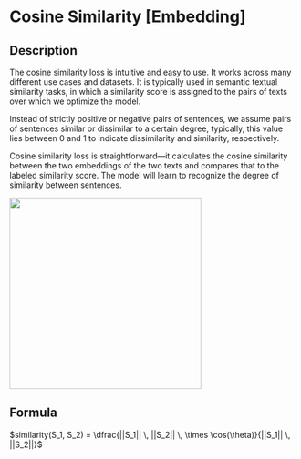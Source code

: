 # Cosine Similarity [Embedding]

## Description

The cosine similarity loss is intuitive and easy to use.
It works across many different use cases and datasets.
It is typically used in semantic textual similarity tasks, in which a similarity score is assigned to the pairs of texts over which we optimize the model.

Instead of strictly positive or negative pairs of sentences, we assume pairs of sentences similar or dissimilar to a certain degree, typically, this value lies between 0 and 1 to indicate dissimilarity and similarity, respectively.

Cosine similarity loss is straightforward—it calculates the cosine similarity between the two embeddings of the two texts and compares that to the labeled similarity score.
The model will learn to recognize the degree of similarity between sentences.

<img src="diagram.png" style="width:3.5in" />

## Formula

$similarity(S_1, S_2) = \dfrac{||S_1|| \, ||S_2|| \, \times \cos(\theta)}{||S_1|| \, ||S_2||}$
